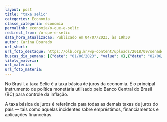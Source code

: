 ```yaml
---
layout: post
title: "taxa selic"
categories: Economia
classe_categoria: economia
permalink: economia/o-que-e-selic
redirect_from: /o-que-e-selic
data_hora_atualizacao: Publicado em 04/07/2023, às 19h30
autor: Carina Dourado
url_short: 
url_foto_destaque: https://olb.org.br/wp-content/uploads/2018/09/senador.jpg
buscas_dia_semana: [{"date": "01/06/2023", "value": 0},{"date": "02/06/2023", "value": 0},{"date": "03/06/2023", "value": 0},{"date": "04/06/2023", "value": 5},{"date": "05/06/2023", "value": 20},{"date": "06/06/2023", "value": 30},{"date": "07/06/2023", "value": 15}]
titulo_materia: 
url_materia: 
url_foto_materia: 
---
```

No Brasil, a taxa Selic é a taxa básica de juros da economia. É o principal instrumento de política monetária utilizado pelo Banco Central do Brasil (BC) para controle da inflação.

A taxa básica de juros é referência para todas as demais taxas de juros do país — tais como aquelas incidentes sobre empréstimos, financiamentos e aplicações financeiras.

